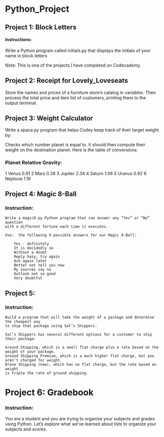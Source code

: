 # Python_Project

## Project 1: Block Letters

#### Instructions:

Write a Python program called initials.py that displays the initials of your name in block letters

Note: This is one of the projects I have completed on Codecademy.

## Project 2: Receipt for Lovely_Loveseats

Store the names and prices of a furniture store’s catalog in variables. 
Then process the total price and item list of customers, printing them to the output terminal.


## Project 3: Weight Calculator

Write a space.py program that helps Codey keep track of their target weight by:

Checks which number planet is equal to.
It should then compute their weight on the destination planet.
Here is the table of conversions:

### Planet	Relative Gravity:

1	Venus	0.91
2	Mars	0.38
3	Jupiter	2.34
4	Saturn	1.06
5	Uranus	0.92
6	Neptune	1.19

## Project 4: Magic 8-Ball

### Instruction:

    Write a magic8.py Python program that can answer any “Yes” or “No” question 
    with a different fortune each time it executes.

    Use:  the following 9 possible answers for our Magic 8-Ball:

        Yes - definitely
        It is decidedly so
        Without a doubt
        Reply hazy, try again
        Ask again later
        Better not tell you now
        My sources say no
        Outlook not so good
        Very doubtful
        
## Project 5: 

### Instruction:
    Build a program that will take the weight of a package and determine the cheapest way 
    to ship that package using Sal’s Shippers.

    Sal’s Shippers has several different options for a customer to ship their package:

    Ground Shipping, which is a small flat charge plus a rate based on the weight of your package.
    Ground Shipping Premium, which is a much higher flat charge, but you aren’t charged for weight.
    Drone Shipping (new), which has no flat charge, but the rate based on weight 
    is triple the rate of ground shipping.

# Project 6: Gradebook

### Instruction:

You are a student and you are trying to organize your subjects and grades using Python. 
Let’s explore what we’ve learned about lists to organize your subjects and scores.
    

